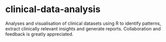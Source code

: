 # clinical-data-analysis
Analyses and visualisation of clinical datasets using R to identify patterns, extract clinically relevant insights and generate reports.
Collaboration and feedback is greatly appreciated.
